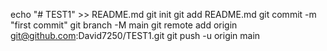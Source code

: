 echo "# TEST1" >> README.md
git init
git add README.md
git commit -m "first commit"
git branch -M main
git remote add origin git@github.com:David7250/TEST1.git
git push -u origin main
